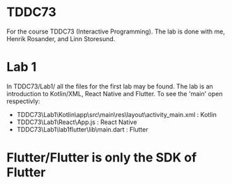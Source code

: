 # TDDC73
 For the course TDDC73 (Interactive Programming). The lab is done with me, Henrik Rosander, and Linn Storesund.

# Lab 1
In TDDC73/Lab1/ all the files for the first lab may be found. The lab is an introduction to Kotlin/XML, React Native and Flutter. 
To see the 'main' open respectivly:
- TDDC73\Lab1\Kotlin\app\src\main\res\layout\activity_main.xml : Kotlin
- TDDC73\Lab1\React\App.js : React Native
- TDDC73\Lab1\lab1flutter\lib\main.dart : Flutter


# Flutter/Flutter is only the SDK of Flutter
